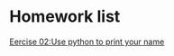 # Homework list
[Eercise 02:Use python to print your name](https://github.com/yyx1996/computational_physics_N2015301020105/blob/master/exercise%201.md)
